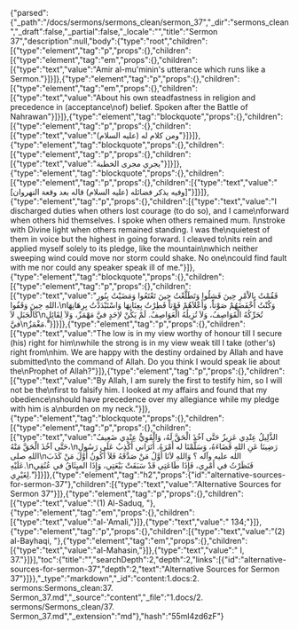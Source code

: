 {"parsed":{"_path":"/docs/sermons/sermons_clean/sermon_37","_dir":"sermons_clean","_draft":false,"_partial":false,"_locale":"","title":"Sermon 37","description":null,"body":{"type":"root","children":[{"type":"element","tag":"p","props":{},"children":[{"type":"element","tag":"em","props":{},"children":[{"type":"text","value":"Amir al-mu'minin's utterance which runs like a Sermon."}]}]},{"type":"element","tag":"p","props":{},"children":[{"type":"element","tag":"em","props":{},"children":[{"type":"text","value":"About his own steadfastness in religion and precedence in (acceptance\nof) belief. Spoken after the Battle of Nahrawan"}]}]},{"type":"element","tag":"blockquote","props":{},"children":[{"type":"element","tag":"p","props":{},"children":[{"type":"text","value":"ومن كلام له (عليه السلام)"}]}]},{"type":"element","tag":"blockquote","props":{},"children":[{"type":"element","tag":"p","props":{},"children":[{"type":"text","value":"يجري مجرى الخطبة"}]}]},{"type":"element","tag":"blockquote","props":{},"children":[{"type":"element","tag":"p","props":{},"children":[{"type":"text","value":"[وفيه يذكر فضائله (عليه السلام) قاله بعد وقعة النهروان]"}]}]},{"type":"element","tag":"p","props":{},"children":[{"type":"text","value":"I discharged duties when others lost courage (to do so), and I came\nforward when others hid themselves. I spoke when others remained mum. I\nstroke with Divine light when others remained standing. I was the\nquietest of them in voice but the highest in going forward. I cleaved to\nits rein and applied myself solely to its pledge, like the mountain\nwhich neither sweeping wind could move nor storm could shake. No one\ncould find fault with me nor could any speaker speak ill of me."}]},{"type":"element","tag":"blockquote","props":{},"children":[{"type":"element","tag":"p","props":{},"children":[{"type":"text","value":"فَقُمْتُ بِالاْمْرِ حِينَ فَشِلُوا وَتَطَلَّعْتُ حِينَ تَعْتَعُوا وَمَضَيْتُ بِنُورِ اللهِ حِينَ وَقَفُوا،\nوَكُنْتُ أَخْفَضَهُمْ صَوْتاً، وَأَعْلاَهُمْ فَوْتاً فَطِرْتُ بِعِنَانِهَا وَاسْتَبْدَدْتُ بِرِهَانِهَا كَالْجَبَلِ لاَ\nتُحَرِّكُهُ الْقَوَاصِفُ، وَلاَ تُزِيلُهُ الْعَوَاصِفُ. لَمْ يَكُنْ لاِحَدٍ فيَّ مَهْمَزٌ، وَلاَ لِقَائِلٍ فيَّ\nمَغْمَزٌ."}]}]},{"type":"element","tag":"p","props":{},"children":[{"type":"text","value":"The low is in my view worthy of honour till I secure (his) right for him\nwhile the strong is in my view weak till I take (other's) right from\nhim. We are happy with the destiny ordained by Allah and have submitted\nto the command of Allah. Do you think I would speak lie about the\nProphet of Allah?"}]},{"type":"element","tag":"p","props":{},"children":[{"type":"text","value":"By Allah, I am surely the first to testify him, so I will not be the\nfirst to falsify him. I looked at my affairs and found that my obedience\nshould have precedence over my allegiance while my pledge with him is a\nburden on my neck."}]},{"type":"element","tag":"blockquote","props":{},"children":[{"type":"element","tag":"p","props":{},"children":[{"type":"text","value":"الذَّلِيلُ عِنْدِي عَزِيزٌ حَتَّى آخُذَ الْحَقَّ لَهُ، وَالْقَوِيُّ عِنْدِي ضَعِيفٌ حَتَّى آخُذَ الْحَقَّ مَنْهُ،\nرَضِينَا عَنِ اللهِ قَضَاءَهُ، وَسَلَّمْنَا له أَمْرَهُ. أَتَرَاني أَكْذِبُ عَلَى رَسُولِ اللهِ صلى\nالله عليه وآله ؟ وَاللهِ لاَنَا أَوَّلُ مَنْ صَدَّقَهُ فَلاَ أَكُونُ أَوَّلَ مَنْ كَذَبَ عَلَيْهِ.\nفَنَظَرْتُ في أَمْرِي، فَإِذَا طَاعَتِي قَدْ سَبَقَتْ بَيْعَتِي، وَإِذَا الميِثَاقُ في عُنُقِي لِغَيْرِي."}]}]},{"type":"element","tag":"h2","props":{"id":"alternative-sources-for-sermon-37"},"children":[{"type":"text","value":"Alternative Sources for Sermon 37"}]},{"type":"element","tag":"p","props":{},"children":[{"type":"text","value":"(1) Al-Saduq, "},{"type":"element","tag":"em","props":{},"children":[{"type":"text","value":"al-'Amali,"}]},{"type":"text","value":" 134;"}]},{"type":"element","tag":"p","props":{},"children":[{"type":"text","value":"(2) al-Bayhaqi, "},{"type":"element","tag":"em","props":{},"children":[{"type":"text","value":"al-Mahasin,"}]},{"type":"text","value":" I, 37."}]}],"toc":{"title":"","searchDepth":2,"depth":2,"links":[{"id":"alternative-sources-for-sermon-37","depth":2,"text":"Alternative Sources for Sermon 37"}]}},"_type":"markdown","_id":"content:1.docs:2. sermons:Sermons_clean:37. Sermon_37.md","_source":"content","_file":"1.docs/2. sermons/Sermons_clean/37. Sermon_37.md","_extension":"md"},"hash":"55ml4zd6zF"}